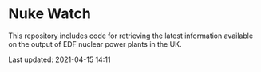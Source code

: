 # Nuke Watch

This repository includes code for retrieving the latest information available on the output of EDF nuclear power plants in the UK.

Last updated: 2021-04-15 14:11
